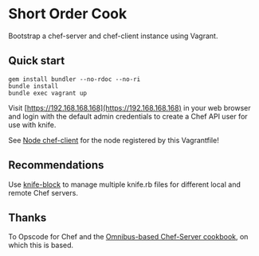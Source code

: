 # Short Order Cook
Bootstrap a chef-server and chef-client instance using Vagrant.

## Quick start

    gem install bundler --no-rdoc --no-ri
    bundle install
    bundle exec vagrant up

Visit [https://192.168.168.168](https://192.168.168.168) in your web browser and login with the default admin credentials to create a Chef API user for use with knife.

See [Node chef-client](https://192.168.168.168/nodes/chef-client) for the node registered by this Vagrantfile!

## Recommendations
Use [knife-block](https://github.com/greenandsecure/knife-block) to manage multiple knife.rb files for different local and remote Chef servers.

## Thanks
To Opscode for Chef and the [Omnibus-based Chef-Server cookbook](https://github.com/opscode-cookbooks/chef-server), on which this is based.